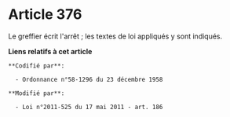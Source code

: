 # Article 376

Le greffier écrit l'arrêt ; les textes de loi appliqués y sont indiqués.

**Liens relatifs à cet article**

	**Codifié par**:

	  - Ordonnance n°58-1296 du 23 décembre 1958

	**Modifié par**:

	  - Loi n°2011-525 du 17 mai 2011 - art. 186
